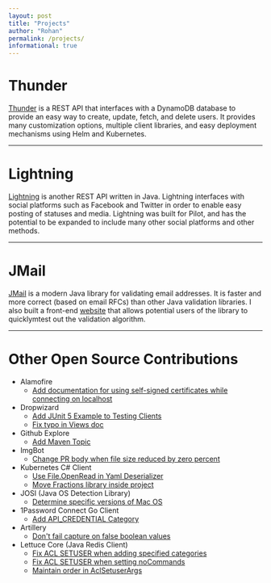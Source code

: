 ```yaml
---
layout: post
title: "Projects"
author: "Rohan"
permalink: /projects/
informational: true
---
```


# Thunder

[Thunder](https://www.github.com/RohanNagar/thunder) is a REST API that interfaces with
a DynamoDB database to provide an easy way to create, update, fetch, and delete users. It provides many
customization options, multiple client libraries, and easy deployment mechanisms using Helm and Kubernetes.

<hr>

# Lightning

[Lightning](https://www.github.com/RohanNagar/lightning) is another REST API written in Java.
Lightning interfaces with social platforms such as Facebook and Twitter in order to enable easy posting of statuses and media.
Lightning was built for Pilot, and has the potential to be expanded to include many other social platforms and other methods.

<hr>

# JMail

[JMail](https://www.github.com/RohanNagar/jmail) is a modern Java library for validating email addresses. It is faster and more
correct (based on email RFCs) than other Java validation libraries. I also built a front-end [website](https://www.rohannagar.com/jmail)
that allows potential users of the library to quicklymtest out the validation algorithm.

<hr>

# Other Open Source Contributions

- Alamofire
  - [Add documentation for using self-signed certificates while connecting on localhost](https://github.com/Alamofire/Alamofire/pull/2462)
- Dropwizard
  - [Add JUnit 5 Example to Testing Clients](https://github.com/dropwizard/dropwizard/pull/2367)
  - [Fix typo in Views doc](https://github.com/dropwizard/dropwizard/pull/2456)
- Github Explore
  - [Add Maven Topic](https://github.com/github/explore/pull/187)
- ImgBot
  - [Change PR body when file size reduced by zero percent](https://github.com/dabutvin/ImgBot/pull/124)
- Kubernetes C# Client 
  - [Use File.OpenRead in Yaml Deserializer](https://github.com/kubernetes-client/csharp/pull/107)
  - [Move Fractions library inside project](https://github.com/kubernetes-client/csharp/pull/194)
- JOSI (Java OS Detection Library)
  - [Determine specific versions of Mac OS](https://github.com/cegredev/josi/pull/2)
- 1Password Connect Go Client
  - [Add API_CREDENTIAL Category](https://github.com/1Password/connect-sdk-go/pull/15)
- Artillery
  - [Don't fail capture on false boolean values](https://github.com/artilleryio/artillery/pull/1044)
- Lettuce Core (Java Redis Client)
  - [Fix ACL SETUSER when adding specified categories](https://github.com/lettuce-io/lettuce-core/pull/1839)
  - [Fix ACL SETUSER when setting noCommands](https://github.com/lettuce-io/lettuce-core/pull/1846)
  - [Maintain order in AclSetuserArgs](https://github.com/lettuce-io/lettuce-core/pull/1848)
